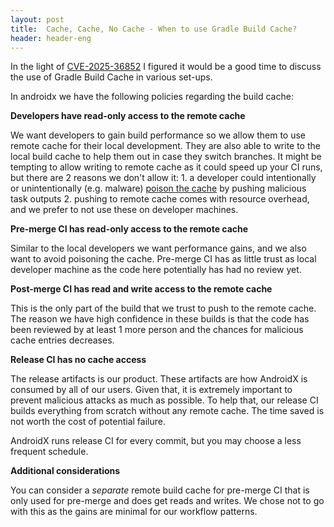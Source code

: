 ```yaml
---
layout: post
title:  Cache, Cache, No Cache - When to use Gradle Build Cache? 
header: header-eng
---
```


In the light of [CVE-2025-36852](https://nvd.nist.gov/vuln/detail/CVE-2025-36852) I figured it would be a good time to
discuss the use of Gradle Build Cache in various set-ups.

In androidx we have the following policies regarding the build cache:

**Developers have read-only access to the remote cache**

We want developers to gain build performance so we allow them to use remote cache for their local development. They are
also able to write to the local build cache to help them out in case they switch branches. It might be tempting to allow
writing to remote cache as it could speed up your CI runs, but there are 2 reasons we don't allow it: 1. a developer
could intentionally or unintentionally (e.g. malware) [poison the cache](https://en.wikipedia.org/wiki/Cache_poisoning)
by pushing malicious task outputs 2. pushing to remote cache comes with resource overhead, and we prefer to not use these
on developer machines.

**Pre-merge CI has read-only access to the remote cache**

Similar to the local developers we want performance gains, and we also want to avoid poisoning the cache. Pre-merge CI
has as little trust as local developer machine as the code here potentially has had no review yet.

**Post-merge CI has read and write access to the remote cache**

This is the only part of the build that we trust to push to the remote cache. The reason we have high confidence in these
builds is that the code has been reviewed by at least 1 more person and the chances for malicious cache entries decreases.

**Release CI has no cache access**

The release artifacts is our product. These artifacts are how AndroidX is consumed by all of our users. Given that, it is
extremely important to prevent malicious attacks as much as possible. To help that, our release CI builds everything
from scratch without any remote cache. The time saved is not worth the cost of potential failure.

AndroidX runs release CI for every commit, but you may choose a less frequent schedule.

**Additional considerations**

You can consider a *separate* remote build cache for pre-merge CI that is only used for pre-merge and does get reads and
writes. We chose not to go with this as the gains are minimal for our workflow patterns.
